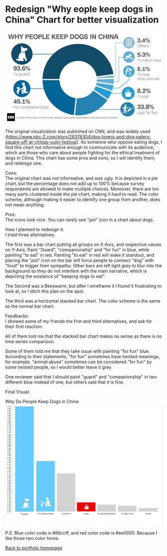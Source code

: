 # Redesign "Why eople keep dogs in China" Chart for better visualization
  
![data1](Dog_viz_org.jpg)
  
The original visualization was published on CNN, and was widely used (https://www.nbc-2.com/story/29376304/dog-lovers-and-dog-eaters-square-off-at-chinas-yulin-festival). As someone who oppose eating dogs, I find this chart not informative enough to communicate with its audeince, which are those who care about people fighting for the ethical treatment of dogs in China. This chart has some pros and cons, so I will identify them, and redeisgn one.
 
Cons:  
The original chart was not informative, and was ugly. It is depicted in a pie chart, but the percentage does not add up to 100% because survey respondents are allowed to make multiple choices. Moreover, there are too many parts clustered inside the pie chart, making it hard to read. The color scheme, although making it easier to identify one group from another, does not mean anything.
  
Pros:  
The icons look nice. You can rarely see "pot" icon in a chart about dogs.  

How I planned to redesign it:  
I tried three alternatives. 
  
The first was a bar chart putting all groups on X-Axis, and respective values on Y-Axis. Paint "Guard", "companionship" and "for fun" in blue, while painting "to eat" in red. Painting "to eat" in red will make it standout, and placing the "pot" icon on the bar will force people to connect "dog" with "food" to trigger their sympathy. Other bars are left light grey to blur into the background so they do not interfere with the main narrative, which is depicting the existance of "keeping dogs to eat".
  
The Second was a Beeswarm, but after I wireframe it I found it frustrating to look at, so I ditch this plan on the spot.
  
The third was a horizontal stacked bar chart. The color scheme is the same as the normal bar chart.

Feedbacks:  
I showed some of my friends the first and third alternatives, and ask for their first reaction.
  
All of them told me that the stacked bar chart makes no sense as there is no time series comparison.
  
Some of them told me that they take issue with painting "for fun" blue. According to their statements, "for fun" sometimes have twisted meanings, for example, "animal abuse" sometimes can be considered "for fun" by some twisted people, so I would better leave it grey.
  
One reviewer said that I should paint "guard" and "companionship" in two different blue instead of one, but others said that it is fine.

Final Visual:
  
Why Do People Keep Dogs in China
![data2](data_viz.jpg)
  
P.S. Blue color code is #66ccff, and red color code is #ee0000. Because I like those two color tones.
  
[Back to portfolio homepage](https://barrychen825.github.io/chen-portfolio/)
